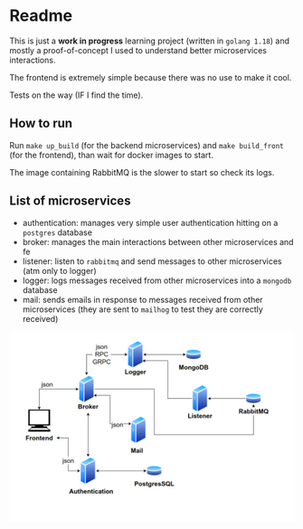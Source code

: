 # Readme

This is just a **work in progress** learning project (written in `golang 1.18`) and mostly a proof-of-concept I used to understand better microservices interactions.

The frontend is extremely simple because there was no use to make it cool.

Tests on the way (IF I find the time).

## How to run

Run `make up_build` (for the backend microservices) and `make build_front` (for the frontend), than wait for docker images to start. 

The image containing RabbitMQ is the slower to start so check its logs.


## List of microservices

- authentication: manages very simple user authentication hitting on a `postgres` database
- broker: manages the main interactions between other microservices and fe
- listener: listen to `rabbitmq` and send messages to other microservices (atm only to logger)
- logger: logs messages received from other microservices into a `mongodb` database
- mail: sends emails in response to messages received from other microservices (they are sent to `mailhog` to test they are correctly received)

![recap image](recapImage.png "")